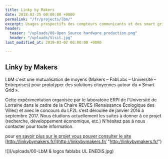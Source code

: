 ```yaml
---
title: Linky by Makers
date: 2018-02-25 00:00:00 +0000
permalink: "/fr/projects/lbm/"
excerpt: Usages prospectifs des compteurs communicants et des smart grids
header:
  teaser: "/uploads/08-Open Source hardware production.png"
  header: "/uploads/Visit.jpg"
last_modified_at: 2019-03-07 00:00:00 +0000

---
```

## Linky by Makers

LbM c'est une mutualisation de moyens (Makers – FabLabs – Université – Entreprises)  pour prototyper des solutions citoyennes autour du « Smart Grid ».

Cette expérimentation organisée par le laboratoire ERPI  de l’Université de Lorraine dans le cadre de la Chaire REVES (Renaissance Écologique des Villes) et avec le concours du LF2L s’est déroulée de janvier 2016 à septembre 2017. Nous étudions actuellement les suites à donner à ce projet (recherche, développement économique, etc.) N’hésitez pas à nous contacter pour toute information.

pour [en savoir plus sur le projet vous pouver consulter le site ](http://linkybymakers.fr/)[http://linkybymakers.fr/](http://linkybymakers.fr/ "http://linkybymakers.fr/")

![](/uploads/00-LbM & logos fablabs   UL   ENEDIS.jpg)